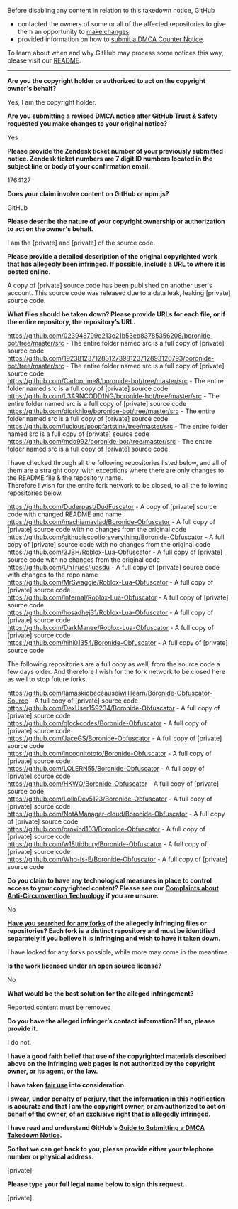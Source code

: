 Before disabling any content in relation to this takedown notice, GitHub
- contacted the owners of some or all of the affected repositories to give them an opportunity to [make changes](https://docs.github.com/en/github/site-policy/dmca-takedown-policy#a-how-does-this-actually-work).
- provided information on how to [submit a DMCA Counter Notice](https://docs.github.com/en/articles/guide-to-submitting-a-dmca-counter-notice).

To learn about when and why GitHub may process some notices this way, please visit our [README](https://github.com/github/dmca/blob/master/README.md#anatomy-of-a-takedown-notice).

---

**Are you the copyright holder or authorized to act on the copyright owner's behalf?**

Yes, I am the copyright holder.

**Are you submitting a revised DMCA notice after GitHub Trust & Safety requested you make changes to your original notice?**

Yes

**Please provide the Zendesk ticket number of your previously submitted notice. Zendesk ticket numbers are 7 digit ID numbers located in the subject line or body of your confirmation email.**

1764127

**Does your claim involve content on GitHub or npm.js?**

GitHub

**Please describe the nature of your copyright ownership or authorization to act on the owner's behalf.**

I am the [private] and [private] of the source code.

**Please provide a detailed description of the original copyrighted work that has allegedly been infringed. If possible, include a URL to where it is posted online.**

A copy of [private] source code has been published on another user's account. This source code was released due to a data leak, leaking [private] source code.

**What files should be taken down? Please provide URLs for each file, or if the entire repository, the repository’s URL.**

https://github.com/023948799e213e21b53eb83785356208/boronide-bot/tree/master/src - The entire folder named src is a full copy of [private] source code   
https://github.com/1923812371283127398123712893126793/boronide-bot/tree/master/src - The entire folder named src is a full copy of [private] source code  
https://github.com/Carloprime8/boronide-bot/tree/master/src - The entire folder named src is a full copy of [private] source code  
https://github.com/L3ARNCODD1NG/boronide-bot/tree/master/src - The entire folder named src is a full copy of [private] source code  
https://github.com/diorkhIoe/boronide-bot/tree/master/src - The entire folder named src is a full copy of [private] source code  
https://github.com/Iucious/poopfartstink/tree/master/src - The entire folder named src is a full copy of [private] source code  
https://github.com/mdo992/boronide-bot/tree/master/src - The entire folder named src is a full copy of [private] source code  

I have checked through all the following repositories listed below, and all of them are a straight copy, with exceptions where there are only changes to the README file & the repository name.  
Therefore I wish for the entire fork network to be closed, to all the following repositories below.

https://github.com/Duderpast/DudFuscator - A copy of [private] source code with changed README and name  
https://github.com/machiamavlad/Boronide-Obfuscator - A full copy of [private] source code with no changes from the original code  
https://github.com/githubiscoolforeverything/Boronide-Obfuscator - A full copy of [private] source code with no changes from the original code  
https://github.com/3JBH/Roblox-Lua-Obfuscator - A full copy of [private] source code with no changes from the original code  
https://github.com/UhTrues/luasdu - A full copy of [private] source code with changes to the repo name  
https://github.com/MrSwaggie/Roblox-Lua-Obfuscator - A full copy of [private] source code  
https://github.com/lnfernal/Roblox-Lua-Obfuscator - A full copy of [private] source code  
https://github.com/hosadhej31/Roblox-Lua-Obfuscator - A full copy of [private] source code  
https://github.com/DarkManee/Roblox-Lua-Obfuscator - A full copy of [private] source code  
https://github.com/hihi01354/Boronide-Obfuscator - A full copy of [private] source code

The following repositories are a full copy as well, from the source code a few days older. And therefore I wish for the fork network to be closed here as well to stop future forks.

https://github.com/Iamaskidbeceauseiwillllearn/Boronide-Obfuscator-Source - A full copy of [private] source code  
https://github.com/DexUser159234/Boronide-Obfuscator - A full copy of [private] source code  
https://github.com/glockcodes/Boronide-Obfuscator - A full copy of [private] source code  
https://github.com/JaceGS/Boronide-Obfuscator - A full copy of [private] source code  
https://github.com/incognitototo/Boronide-Obfuscator - A full copy of [private] source code  
https://github.com/LOLERN55/Boronide-Obfuscator - A full copy of [private] source code  
https://github.com/HKWO/Boronide-Obfuscator - A full copy of [private] source code  
https://github.com/LolloDev5123/Boronide-Obfuscator - A full copy of [private] source code  
https://github.com/NotAManager-cloud/Boronide-Obfuscator - A full copy of [private] source code  
https://github.com/proxihd103/Boronide-Obfuscator - A full copy of [private] source code  
https://github.com/w18ttidbury/Boronide-Obfuscator - A full copy of [private] source code  
https://github.com/Who-Is-E/Boronide-Obfuscator - A full copy of [private] source code  

**Do you claim to have any technological measures in place to control access to your copyrighted content? Please see our <a href="https://docs.github.com/articles/guide-to-submitting-a-dmca-takedown-notice#complaints-about-anti-circumvention-technology">Complaints about Anti-Circumvention Technology</a> if you are unsure.**

No

**<a href="https://docs.github.com/articles/dmca-takedown-policy#b-what-about-forks-or-whats-a-fork">Have you searched for any forks</a> of the allegedly infringing files or repositories? Each fork is a distinct repository and must be identified separately if you believe it is infringing and wish to have it taken down.**

I have looked for any forks possible, while more may come in the meantime.

**Is the work licensed under an open source license?**

No

**What would be the best solution for the alleged infringement?**

Reported content must be removed

**Do you have the alleged infringer’s contact information? If so, please provide it.**

I do not.

**I have a good faith belief that use of the copyrighted materials described above on the infringing web pages is not authorized by the copyright owner, or its agent, or the law.**

**I have taken <a href="https://www.lumendatabase.org/topics/22">fair use</a> into consideration.**

**I swear, under penalty of perjury, that the information in this notification is accurate and that I am the copyright owner, or am authorized to act on behalf of the owner, of an exclusive right that is allegedly infringed.**

**I have read and understand GitHub's <a href="https://docs.github.com/articles/guide-to-submitting-a-dmca-takedown-notice/">Guide to Submitting a DMCA Takedown Notice</a>.**

**So that we can get back to you, please provide either your telephone number or physical address.**

[private]

**Please type your full legal name below to sign this request.**

[private]
